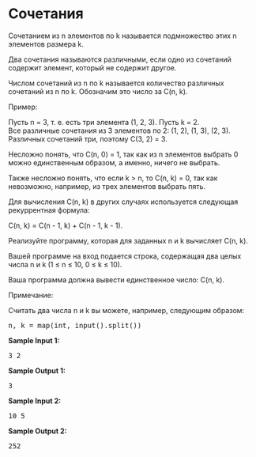 <h1>Сочетания</h1>
<p>Сочетанием из n элементов по k называется подмножество этих n элементов размера k.</p>
<p>Два сочетания называются различными, если одно из сочетаний содержит элемент, который не содержит другое.</p>
<p>Числом сочетаний из n по k называется количество различных сочетаний из n по k. Обозначим это число за C(n, k).</p>

<p>Пример:
<p>Пусть n = 3, т. е. есть три элемента (1, 2, 3). Пусть k = 2.<br>
Все различные сочетания из 3 элементов по 2: (1, 2), (1, 3), (2, 3).<br>
Различных сочетаний три, поэтому C(3, 2) = 3.</p>

<p>Несложно понять, что C(n, 0) = 1, так как из n элементов выбрать 0 можно единственным образом, а именно, ничего не выбрать.</p>
<p>Также несложно понять, что если k > n, то C(n, k) = 0, так как невозможно, например, из трех элементов выбрать пять.</p>

<p>Для вычисления C(n, k) в других случаях используется следующая рекуррентная формула:</p>
<p>C(n, k) = C(n - 1, k) + C(n - 1, k - 1).</p>

<p>Реализуйте программу, которая для заданных n и k вычисляет C(n, k).</p>

<p>Вашей программе на вход подается строка, содержащая два целых числа n и k (1 ≤ n ≤ 10, 0 ≤ k ≤ 10).</p>
<p>Ваша программа должна вывести единственное число: C(n, k).</p>

<p>Примечание:</p>
<p>Считать два числа n и k вы можете, например, следующим образом:</p>
<pre>
n, k = map(int, input().split())
</pre>
<p><strong>Sample Input 1:</strong></p>
<pre>
3 2
</pre>
<p><strong>Sample Output 1:</strong></p>
<pre>
3
</pre>
<p><strong>Sample Input 2:</strong></p>
<pre>
10 5
</pre>
<p><strong>Sample Output 2:</strong></p>
<pre>
252
</pre>
